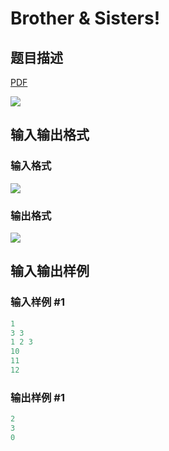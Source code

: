 # Brother &amp; Sisters!

## 题目描述

[problemUrl]: https://uva.onlinejudge.org/index.php?option=com_onlinejudge&Itemid=8&category=441&page=show_problem&problem=4016

[PDF](https://uva.onlinejudge.org/external/125/p12571.pdf)

![](https://cdn.luogu.com.cn/upload/vjudge_pic/UVA12571/245368e9fa08add17a63cdf6979867405173c78f.png)

## 输入输出格式

### 输入格式

![](https://cdn.luogu.com.cn/upload/vjudge_pic/UVA12571/24a5eee4c6691f234d84a9df6796b59bc3848539.png)

### 输出格式

![](https://cdn.luogu.com.cn/upload/vjudge_pic/UVA12571/837a93a743fcfe7cab486e05324b84d73918fdf0.png)

## 输入输出样例

### 输入样例 #1

```cpp
1
3 3
1 2 3
10
11
12
```


### 输出样例 #1

```cpp
2
3
0
```



